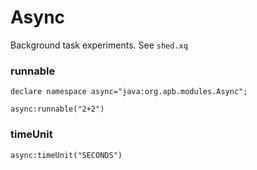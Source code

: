 # Async

Background task experiments. See `shed.xq`
### runnable

````
declare namespace async="java:org.apb.modules.Async";

async:runnable("2+2")
````

### timeUnit
`async:timeUnit("SECONDS")`